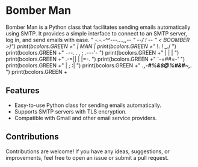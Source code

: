 # Bomber Man

Bomber Man is a Python class that facilitates sending emails automatically using SMTP. It provides a simple interface to connect to an SMTP server, log in, and send emails with ease.
                             "    _-.-.-^^---....,,-- 
                          " _--/ !                  --_ 
                        "  <       _BOOMBER_         >)")
    print(bcolors.GREEN +"  |               _MAN_      |
    print(bcolors.GREEN +"   \\._                 !  _./ ")
    print(bcolors.GREEN +"      `-`--. . , ; .---'- ")
    print(bcolors.GREEN +"            | |   | ")
    print(bcolors.GREEN +"         .-=||  | |=-. ")
    print(bcolors.GREEN +"         `-=#$%&%$#=-' ")
    print(bcolors.GREEN +"            | ;  :| ")
    print(bcolors.GREEN +"   _____.,-#%&$@%#&#~,._____ ")
    print(bcolors.GREEN + 
## Features

- Easy-to-use Python class for sending emails automatically.
- Supports SMTP servers with TLS encryption.
- Compatible with Gmail and other email service providers.

## Contributions

Contributions are welcome! If you have any ideas, suggestions, or improvements, feel free to open an issue or submit a pull request.


